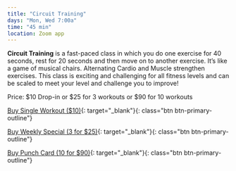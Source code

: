 ```yaml
---
title: "Circuit Training"
days: "Mon, Wed 7:00a"
time: "45 min"
location: Zoom app
---
```

**Circuit Training** is a fast-paced class in which you do one exercise for 40 seconds, rest for 20 seconds and then move on to another exercise. It’s like a game of musical chairs. Alternating Cardio and Muscle strengthen exercises.  This class is exciting and challenging for all fitness levels and can be scaled to meet your level and challenge you to improve!

Price:
$10 Drop-in or $25 for 3 workouts or $90 for 10 workouts

[Buy Single Workout ($10)](https://app.acuityscheduling.com/schedule.php?owner=16546307&appointmentType=13765842){: target="_blank"}{: class="btn btn-primary-outline"}

[Buy Weekly Special (3 for $25)](https://app.acuityscheduling.com/catalog.php?owner=16546307&action=addCart&clear=1&id=830280){: target="_blank"}{: class="btn btn-primary-outline"}

[Buy Punch Card (10 for $90)](https://app.acuityscheduling.com/catalog.php?owner=16546307&action=addCart&clear=1&id=830277){: target="_blank"}{: class="btn btn-primary-outline"}